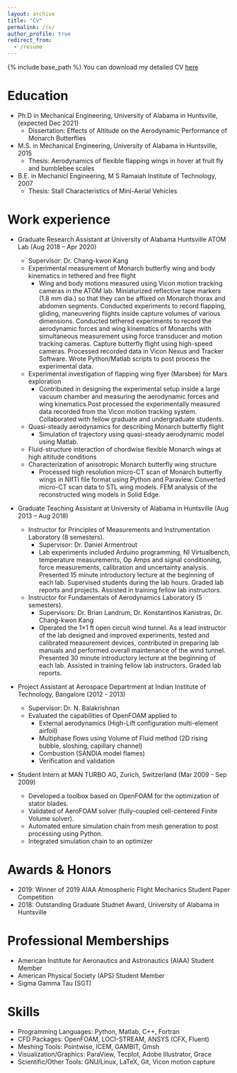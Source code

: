 ```yaml
---
layout: archive
title: "CV"
permalink: /cv/
author_profile: true
redirect_from:
  - /resume
---
```


{% include base_path %}
You can download my detailed CV [here]()

Education
======

* Ph.D in Mechanical Engineering, University of Alabama in Huntsville, (expected Dec 2021)
  * Dissertation: Effects of Altitude on the Aerodynamic Performance of Monarch Butterflies
* M.S. in Mechanical Engineering, University of Alabama in Huntsville, 2015
  * Thesis: Aerodynamics of flexible flapping wings in hover at fruit fly and bumblebee scales
* B.E. in Mechanicl Engineering, M S Ramaiah Institute of Technology, 2007
  * Thesis: Stall Characteristics of Mini-Aerial Vehicles

Work experience
======
* Graduate Research Assistant at University of Alabama Huntsville  ATOM Lab (Aug 2018 – Apr 2020)
  * Supervisor: Dr. Chang-kwon Kang
  * Experimental measurement of Monarch butterfly wing and body kinematics in tethered and free flight
    * Wing and body motions measured using Vicon motion tracking cameras in the ATOM lab. Miniaturized reflective tape markers (1.8 mm dia.) so that they can be affixed on Monarch thorax and abdomen segments. Conducted experiments to record flapping, gliding, maneuvering flights inside capture volumes of various dimensions. Conducted tethered experiments to record the aerodynamic forces and wing kinematics of Monarchs with simultaneous measurement using force transducer and motion tracking cameras. Capture butterfly flight using high-speed cameras. Processed recorded data in Vicon Nexus and Tracker Software. Wrote Python/Matlab scripts to post process the experimental data.
  * Experimental investigation of flapping wing flyer (Marsbee) for Mars exploration
    * Contributed in designing the experimental setup inside a large vacuum chamber and measuring the aerodynamic forces and wing kinematics.Post processed the experimentally measured data recorded from the Vicon motion tracking system. Collaborated with fellow graduate and undergraduate students.
  * Quasi-steady aerodynamics for describing Monarch butterfly flight
    * Simulation of trajectory using quasi-steady aerodynamic model using Matlab.
  * Fluid-structure interaction of chordwise flexible Monarch wings at high altitude conditions
  * Characterization of anisotropic Monarch butterfly wing structure
    * Processed high resolution micro-CT scan of Monarch butterfly wings in NIfTI file format using Python and Paraview. Converted micro-CT scan data to STL wing models. FEM analysis of the reconstructed wing models in Solid Edge.
    
* Graduate Teaching Assistant at University of Alabama in Huntsville (Aug 2013 – Aug 2018)
  * Instructor for Principles of Measurements and Instrumentation Laboratory (8 semesters).
    * Supervisor: Dr. Daniel Armentrout
    * Lab experiments included Arduino programming, NI Virtualbench, temperature measurements, Op Amps and signal conditioning, force measurements, calibration and uncertainty analysis. Presented 15 minute introductory lecture at the beginning of each lab. Supervised students during the lab hours. Graded lab reports and projects. Assisted in training fellow lab instructors.
  * Instructor for Fundamentals of Aerodynamics Laboratory (5 semesters).
    * Supervisors: Dr. Brian Landrum, Dr. Konstantinos Kanistras, Dr. Chang-kwon Kang
    * Operated the 1×1 ft open circuit wind tunnel. As a lead instructor of the lab designed and improved experiments, tested and calibrated measurement devices, contributed in preparing lab manuals and performed overall maintenance of the wind tunnel. Presented 30 minute introductory lecture at the beginning of each lab. Assisted in training fellow lab instructors. Graded lab reports.

* Project Assistant at Aerospace Departrment at Indian Institute of Technology, Bangalore (2012 - 2013)
  * Supervisor: Dr. N. Balakrishnan
  * Evaluated the capabilities of OpenFOAM applied to
    * External aerodynamics (High-Lift configuration multi-element airfoil)
    * Multiphase flows using Volume of Fluid method (2D rising bubble, sloshing, capillary channel)	
    * Combustion (SANDIA model flames)
    * Verification and validation
    
* Student Intern at MAN TURBO AG, Zurich, Switzerland (Mar 2009 - Sep 2009)
    * Developed a toolbox based on OpenFOAM for the optimization of stator blades.
    * Validated of AeroFOAM solver (fully-coupled cell-centered Finite Volume solver).
    * Automated enture simulation chain from mesh generation to post processing using Python.
    * Integrated simulation chain to an optimizer


Awards & Honors
=======
* 2019: Winner of 2019 AIAA Atmospheric Flight Mechanics Student Paper Competition 
* 2018: Outstanding Graduate Studnet Award, University of Alabama in Huntsville

Professional Memberships
======
* American Institute for Aeronautics and Astronautics (AIAA) Student Member
* American Physical Society (APS) Student Member
* Sigma Gamma Tau (SGT) 



Skills
======
* Programming Languages: Python, Matlab, C++, Fortran
* CFD Packages: OpenFOAM, LOCI-STREAM, ANSYS (CFX, Fluent)
* Meshing Tools: Pointwise, ICEM, GAMBIT, Gmsh
* Visualization/Graphics: ParaView, Tecplot, Adobe Illustrator, Grace
* Scientific/Other Tools: GNU/Linux, LaTeX, Git, Vicon motion capture

